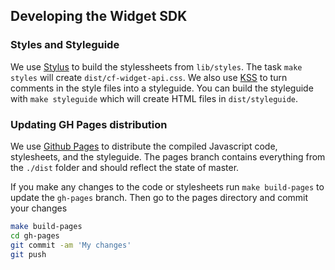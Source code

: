 ## Developing the Widget SDK

### Styles and Styleguide

We use [Stylus][] to build the stylessheets from `lib/styles`. The task `make
styles` will create `dist/cf-widget-api.css`.
We also use [KSS][] to turn comments in the style files into a styleguide. You
can build the styleguide with `make styleguide` which will create HTML files in
`dist/styleguide`.

[Stylus]: http://stylus-lang.com/
[KSS]: http://kss-node.github.io/kss-node/

### Updating GH Pages distribution

We use [Github Pages][] to distribute the compiled Javascript code, stylesheets, and
the styleguide. The pages branch contains everything from the `./dist` folder
and should reflect the state of master.

If you make any changes to the code or stylesheets run `make build-pages` to
update the `gh-pages` branch. Then go to the pages directory and commit your
changes

~~~bash
make build-pages
cd gh-pages
git commit -am 'My changes'
git push
~~~

[Github Pages]: https://help.github.com/categories/github-pages-basics/
